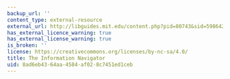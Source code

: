 ```yaml
---
backup_url: ''
content_type: external-resource
external_url: http://libguides.mit.edu/content.php?pid=80743&sid=598642#1885811
has_external_licence_warning: true
has_external_license_warning: true
is_broken: ''
license: https://creativecommons.org/licenses/by-nc-sa/4.0/
title: The Information Navigator
uid: 8ad6eb43-64aa-4584-af02-8c7451ed1ceb
---
```

